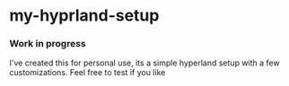 # my-hyprland-setup
### Work in progress
I've created this for personal use, its a simple hyperland setup with a few customizations. Feel free to test if you like
